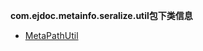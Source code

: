 
**com.ejdoc.metainfo.seralize.util包下类信息**


- [MetaPathUtil](metaInfoSeralize/com/ejdoc/metainfo/seralize/util/MetaPathUtil.md)  

